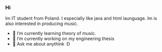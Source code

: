 ### Hi 


Im IT student from Poland.
I especially like java and html launguage.
Im is also interested in producing music.


- 🌱 I’m currently learning theory of music.
- 🤔 I’m currently working on my engineering thesis
- 💬 Ask me about anythink :D

